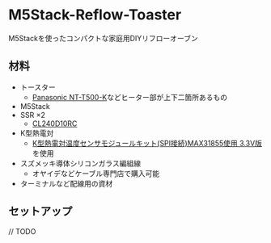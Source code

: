 # M5Stack-Reflow-Toaster
M5Stackを使ったコンパクトな家庭用DIYリフローオーブン

## 材料
- トースター
  - [Panasonic NT-T500-K](https://www.amazon.co.jp/gp/product/B00O5WWZU2/ref=oh_aui_detailpage_o02_s00?ie=UTF8&psc=1)などヒーター部が上下二箇所あるもの
- M5Stack
- SSR ×2
  - [CL240D10RC](https://www.digikey.jp/product-detail/ja/sensata-crydom/CL240D10RC/CC2109-ND/2330432)
- K型熱電対
  - [K型熱電対温度センサモジュールキット(SPI接続)MAX31855使用 3.3V版](https://www.switch-science.com/catalog/864/)を使用
- スズメッキ導体シリコンガラス編組線
  - オヤイデなどケーブル専門店で購入可能
- ターミナルなど配線用の資材
  
## セットアップ
// TODO
